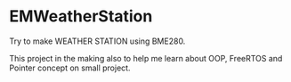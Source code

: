 # EMWeatherStation

Try to make WEATHER STATION using BME280.

This project in the making also to help me learn about OOP, FreeRTOS and Pointer concept on small project.
